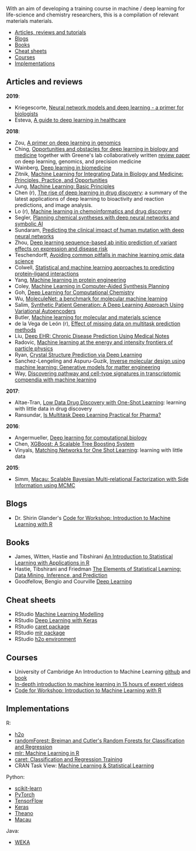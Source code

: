 With an aim of developing a training course in machine / deep learning for life-science and chemistry researchers, this is a compilation of relevant materials materials.

- [Articles, reviews and tutorials](#articles-reviews-and-tutorials)
- [Blogs](#blogs)
- [Books](#books)
- [Cheat sheets](#cheat-sheets)
- [Courses](#courses)
- [Implementations](#implementations)


## Articles and reviews

**2019**:
- Kriegescorte, [Neural network models and deep learning - a primer for biologists](https://arxiv.org/abs/1902.04704)
- Esteva, [A guide to deep learning in healthcare](https://www.nature.com/articles/s41591-018-0316-z)

**2018**:
- Zou, [A primer on deep learning in genomics](https://www.nature.com/articles/s41588-018-0295-5)
- Ching, [Opportunities and obstacles for deep learning in biology and medicine](https://royalsocietypublishing.org/doi/full/10.1098/rsif.2017.0387) together with Greene's lab collaboratively written [review paper](https://github.com/greenelab/deep-review) on deep learning, genomics, and precision medicine
- Wainberg, [Deep learning in biomedicine](https://www.nature.com/articles/nbt.4233)
- Zitnik, [Machine Learning for Integrating Data in Biology and Medicine: Principles, Practice, and Opportunities](https://arxiv.org/abs/1807.00123)
- Jung, [Machine Learning: Basic Principles](https://arxiv.org/abs/1805.05052)
- Chen (r), [The rise of deep learning in drug discovery](https://www.sciencedirect.com/science/article/pii/S1359644617303598): a summary of the latest applications of deep learning to bioactivity and reaction predictions, and image analysis.
- Lo (r), [Machine learning in chemoinformatics and drug discovery](https://www.sciencedirect.com/science/article/pii/S1359644617304695)
- Segler, [Planning chemical syntheses with deep neural networks and symbolic AI](https://www.nature.com/articles/nature25978)
- Sundaram, [Predicting the clinical impact of human mutation with deep neural networks](https://www.nature.com/articles/s41588-018-0167-z)
- Zhou, [Deep learning sequence-based ab initio prediction of variant effects on expression and disease risk](https://www.nature.com/articles/s41588-018-0160-6)
- Teschendorff, [Avoiding common pitfalls in machine learning omic data science](https://www.nature.com/articles/s41563-018-0241-z)
- Colwell, [Statistical and machine learning approaches to predicting protein–ligand interactions](https://www.sciencedirect.com/science/article/pii/S0959440X17301525?via%3Dihub)
- Yang, [Machine learning in protein engineering](https://arxiv.org/abs/1811.10775)
- Coley, [Machine Learning in Computer-Aided Synthesis Planning](https://pubs.acs.org/doi/10.1021/acs.accounts.8b00087)
- Goh, [Deep Learning for Computational Chemistry](https://arxiv.org/abs/1701.04503)
- Wu, [MoleculeNet: a benchmark for molecular machine learning](http://pubs.rsc.org/en/content/articlehtml/2017/sc/c7sc02664a)
- Salim, [Synthetic Patient Generation: A Deep Learning Approach Using Variational Autoencoders](https://arxiv.org/abs/1808.06444)
- Butler, [Machine learning for molecular and materials science](https://www.nature.com/articles/s41586-018-0337-2)
- de la Vega de León (r), [Effect of missing data on multitask prediction methods](https://jcheminf.biomedcentral.com/articles/10.1186/s13321-018-0281-z)
- Liu, [Deep EHR: Chronic Disease Prediction Using Medical Notes](https://arxiv.org/abs/1808.04928)
- Radovic, [Machine learning at the energy and intensity frontiers of particle physics](https://www.nature.com/articles/s41586-018-0361-2)
- Ryan, [Crystal Structure Prediction via Deep Learning](https://pubs.acs.org/doi/10.1021/jacs.8b03913)
- Sanchez-Lengeling and Aspuru-Guzik, [Inverse molecular design using machine learning: Generative models for matter engineering](http://science.sciencemag.org/content/361/6400/360)
- Way, [Discovering pathway and cell-type signatures in transcriptomic compendia with machine learning](https://peerj.com/preprints/27229/)

**2017**:

- Altae-Tran, [Low Data Drug Discovery with One-Shot Learning](https://pubs.acs.org/doi/10.1021/acscentsci.6b00367): learning with little data in drug discovery
- Ransundar, [Is Multitask Deep Learning Practical for Pharma?](https://pubs.acs.org/doi/abs/10.1021/acs.jcim.7b00146)

**2016**:

- Angermueller, [Deep learning for computational biology](https://onlinelibrary.wiley.com/doi/abs/10.15252/msb.20156651)
- Chen, [XGBoost: A Scalable Tree Boosting System](https://dl.acm.org/citation.cfm?id=2939785)
- Vinyals, [Matching Networks for One Shot Learning](http://papers.nips.cc/paper/6385-matching-networks-for-one-shot-learning): learning with little data

**2015**:

- Simm, [Macau: Scalable Bayesian Multi-relational Factorization with Side Information using MCMC](https://arxiv.org/abs/1509.04610)





## Blogs

- Dr. Shirin Glander's [Code for Workshop: Introduction to Machine Learning with R](https://www.r-bloggers.com/code-for-workshop-introduction-to-machine-learning-with-r/)


## Books

- James, Witten, Hastie and Tibshirani [An Introduction to Statistical Learning with Applications in R](http://www-bcf.usc.edu/~gareth/ISL/)
- Hastie, Tibshirani and Friedman [The Elements of Statistical Learning: Data Mining, Inference, and Prediction](https://web.stanford.edu/~hastie/ElemStatLearn/)
- Goodfellow, Bengio and Courville [Deep Learning](http://www.deeplearningbook.org/)


## Cheat sheets

- RStudio [Machine Learning Modelling](https://github.com/rstudio/cheatsheets/raw/master/Machine%20Learning%20Modelling%20in%20R.pdf)
- RStudio [Deep Learning with Keras](https://github.com/rstudio/cheatsheets/raw/master/keras.pdf)
- RStudio [caret package](https://github.com/rstudio/cheatsheets/raw/master/caret.pdf)
- RStudio [mlr package](https://github.com/rstudio/cheatsheets/raw/master/mlr.pdf)
- RStudio [h2o environment](https://github.com/rstudio/cheatsheets/raw/master/h2o.pdf)


## Courses
- University of Cambridge An Introduction to Machine Learning [github](https://github.com/bioinformatics-training/intro-machine-learning-2018) and [book](https://bioinformatics-training.github.io/intro-machine-learning-2017/)
- [In-depth introduction to machine learning in 15 hours of expert videos](https://www.dataschool.io/15-hours-of-expert-machine-learning-videos/)
- [Code for Workshop: Introduction to Machine Learning with R](https://shirinsplayground.netlify.com/2018/06/intro_to_ml_workshop_heidelberg/)


## Implementations

R:

- [h2o](https://cran.r-project.org/web/packages/h2o/index.html)
- [randomForest: Breiman and Cutler's Random Forests for Classification and Regression](https://cran.r-project.org/web/packages/randomForest/index.html)
- [mlr: Machine Learning in R](https://cran.r-project.org/web/packages/mlr/index.html)
- [caret: Classification and Regression Training](https://cran.r-project.org/web/packages/caret/index.html)
- CRAN Task View: [Machine Learning & Statistical Learning](https://cran.r-project.org/web/views/MachineLearning.html)

Python:

- [scikit-learn](http://scikit-learn.org)
- [PyTorch](https://pytorch.org/)
- [TensorFlow](https://www.tensorflow.org/)
- [Keras](https://keras.io/)
- [Theano](http://deeplearning.net/software/theano/)
- [Macau](https://github.com/jaak-s/macau)

Java:

- [WEKA](https://www.cs.waikato.ac.nz/~ml/weka/)
